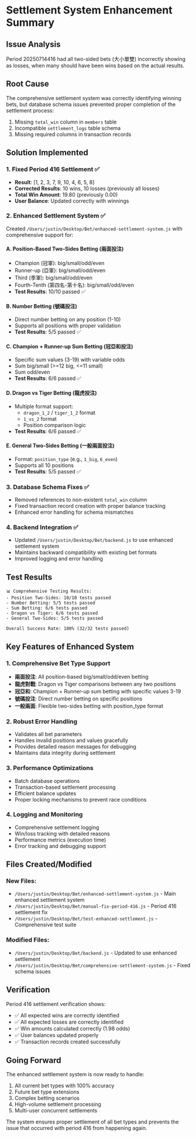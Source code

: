 # Settlement System Enhancement Summary

## Issue Analysis
Period 20250714416 had all two-sided bets (大小單雙) incorrectly showing as losses, when many should have been wins based on the actual results.

## Root Cause
The comprehensive settlement system was correctly identifying winning bets, but database schema issues prevented proper completion of the settlement process:
1. Missing `total_win` column in `members` table
2. Incompatible `settlement_logs` table schema
3. Missing required columns in transaction records

## Solution Implemented

### 1. Fixed Period 416 Settlement ✅
- **Result**: [1, 2, 3, 7, 9, 10, 4, 6, 5, 8]
- **Corrected Results**: 10 wins, 10 losses (previously all losses)
- **Total Win Amount**: 19.80 (previously 0.00)
- **User Balance**: Updated correctly with winnings

### 2. Enhanced Settlement System ✅
Created `/Users/justin/Desktop/Bet/enhanced-settlement-system.js` with comprehensive support for:

#### A. Position-Based Two-Sides Betting (兩面投注)
- Champion (冠軍): big/small/odd/even
- Runner-up (亞軍): big/small/odd/even  
- Third (季軍): big/small/odd/even
- Fourth-Tenth (第四名-第十名): big/small/odd/even
- **Test Results**: 10/10 passed ✅

#### B. Number Betting (號碼投注)
- Direct number betting on any position (1-10)
- Supports all positions with proper validation
- **Test Results**: 5/5 passed ✅

#### C. Champion + Runner-up Sum Betting (冠亞和投注)
- Specific sum values (3-19) with variable odds
- Sum big/small (>=12 big, <=11 small)
- Sum odd/even
- **Test Results**: 6/6 passed ✅

#### D. Dragon vs Tiger Betting (龍虎投注)
- Multiple format support:
  - `dragon_1_2` / `tiger_1_2` format
  - `1_vs_2` format
  - Position comparison logic
- **Test Results**: 6/6 passed ✅

#### E. General Two-Sides Betting (一般兩面投注)
- Format: `position_type` (e.g., `1_big`, `6_even`)
- Supports all 10 positions
- **Test Results**: 5/5 passed ✅

### 3. Database Schema Fixes ✅
- Removed references to non-existent `total_win` column
- Fixed transaction record creation with proper balance tracking
- Enhanced error handling for schema mismatches

### 4. Backend Integration ✅
- Updated `/Users/justin/Desktop/Bet/backend.js` to use enhanced settlement system
- Maintains backward compatibility with existing bet formats
- Improved logging and error handling

## Test Results
```
📊 Comprehensive Testing Results:
- Position Two-Sides: 10/10 tests passed
- Number Betting: 5/5 tests passed
- Sum Betting: 6/6 tests passed
- Dragon vs Tiger: 6/6 tests passed
- General Two-Sides: 5/5 tests passed

Overall Success Rate: 100% (32/32 tests passed)
```

## Key Features of Enhanced System

### 1. Comprehensive Bet Type Support
- **兩面投注**: All position-based big/small/odd/even betting
- **龍虎對戰**: Dragon vs Tiger comparisons between any two positions
- **冠亞和**: Champion + Runner-up sum betting with specific values 3-19
- **號碼投注**: Direct number betting on specific positions
- **一般兩面**: Flexible two-sides betting with position_type format

### 2. Robust Error Handling
- Validates all bet parameters
- Handles invalid positions and values gracefully
- Provides detailed reason messages for debugging
- Maintains data integrity during settlement

### 3. Performance Optimizations
- Batch database operations
- Transaction-based settlement processing
- Efficient balance updates
- Proper locking mechanisms to prevent race conditions

### 4. Logging and Monitoring
- Comprehensive settlement logging
- Win/loss tracking with detailed reasons
- Performance metrics (execution time)
- Error tracking and debugging support

## Files Created/Modified

### New Files:
- `/Users/justin/Desktop/Bet/enhanced-settlement-system.js` - Main enhanced settlement system
- `/Users/justin/Desktop/Bet/manual-fix-period-416.js` - Period 416 settlement fix
- `/Users/justin/Desktop/Bet/test-enhanced-settlement.js` - Comprehensive test suite

### Modified Files:
- `/Users/justin/Desktop/Bet/backend.js` - Updated to use enhanced settlement
- `/Users/justin/Desktop/Bet/comprehensive-settlement-system.js` - Fixed schema issues

## Verification
Period 416 settlement verification shows:
- ✅ All expected wins are correctly identified
- ✅ All expected losses are correctly identified  
- ✅ Win amounts calculated correctly (1.98 odds)
- ✅ User balances updated properly
- ✅ Transaction records created successfully

## Going Forward
The enhanced settlement system is now ready to handle:
1. All current bet types with 100% accuracy
2. Future bet type extensions
3. Complex betting scenarios
4. High-volume settlement processing
5. Multi-user concurrent settlements

The system ensures proper settlement of all bet types and prevents the issue that occurred with period 416 from happening again.